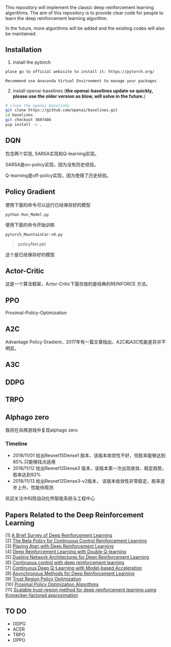 This repository will implement the classic deep reinforcement learning algorithms. The aim of this repository is to provide clear code for people to learn the deep reinforcement learning algorithm. 

In the future, more algorithms will be added and the existing codes will also be maintained.

## Installation
1. install the pytorch
```bash
plase go to official webisite to install it: https://pytorch.org/

Recommend use Anaconda Virtual Environment to manage your packages

```
2. install openai-baselines (**the openai-baselines update so quickly, please use the older version as blow, will solve in the future.**)
```bash
# clone the openai baselines
git clone https://github.com/openai/baselines.git
cd baselines
git checkout 366f486
pip install -e .

```

## DQN

包含两个实现, SARSA实现和Q-learning实现。

SARSA是on-policy实现，因为没有历史经验。

Q-learning是off-policy实现，因为使用了历史经验。


## Policy Gradient

使用下面的命令可以运行已经保存好的模型


```
python Run_Model.py
```


使用下面的命令开始训练


```
pytorch_MountainCar-v0.py
```



> policyNet.pkl

这个是已经保存好的模型


## Actor-Critic

这是一个算法框架，Actor-Critic下面存放的是经典的REINFORCE 方法。

## PPO

Proximal-Policy-Optimization

## A2C

Advantage Policy Gradient，2017年有一篇文章指出，A2C和A3C性能差异并不明显。

## A3C

## DDPG

## TRPO

## Alphago zero 

我将在兵棋游戏中复现alphago zero
### Timeline
- 2018/11/01 给出Resnet15Dense1 版本，该版本收敛性不好，但胜率能够达到85%.只能够找点适用
- 2018/11/12 给出Resnet12Dense3 版本，该版本第一次出现收敛、稳定趋势，胜率达到92%
- 2018/11/13 给出Resnet12Dense3-v2版本， 该版本收敛性非常稳定，胜率逐步上升。性能待观测

欢迎关注中科院自动化所智能系统与工程中心

## Papers Related to the Deep Reinforcement Learning
[1] [A Brief Survey of Deep Reinforcement Learning](https://arxiv.org/abs/1708.05866)  
[2] [The Beta Policy for Continuous Control Reinforcement Learning](https://www.ri.cmu.edu/wp-content/uploads/2017/06/thesis-Chou.pdf)  
[3] [Playing Atari with Deep Reinforcement Learning](https://www.cs.toronto.edu/~vmnih/docs/dqn.pdf)  
[4] [Deep Reinforcement Learning with Double Q-learning](https://arxiv.org/abs/1509.06461)  
[5] [Dueling Network Architectures for Deep Reinforcement Learning](https://arxiv.org/abs/1511.06581)  
[6] [Continuous control with deep reinforcement learning](https://arxiv.org/abs/1509.02971)  
[7] [Continuous Deep Q-Learning with Model-based Acceleration](https://arxiv.org/abs/1603.00748)  
[8] [Asynchronous Methods for Deep Reinforcement Learning](https://arxiv.org/abs/1602.01783)  
[9] [Trust Region Policy Optimization](https://arxiv.org/abs/1502.05477)  
[10] [Proximal Policy Optimization Algorithms](https://arxiv.org/abs/1707.06347)  
[11] [Scalable trust-region method for deep reinforcement learning using Kronecker-factored approximation](https://arxiv.org/abs/1708.05144)  

## TO DO
- DDPG
- ACER
- TRPO
- DPPO
